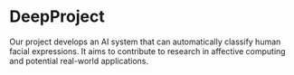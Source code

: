 # DeepProject
Our project develops an AI system that can automatically classify human facial expressions. It aims to contribute to research in affective computing and potential real-world applications.
